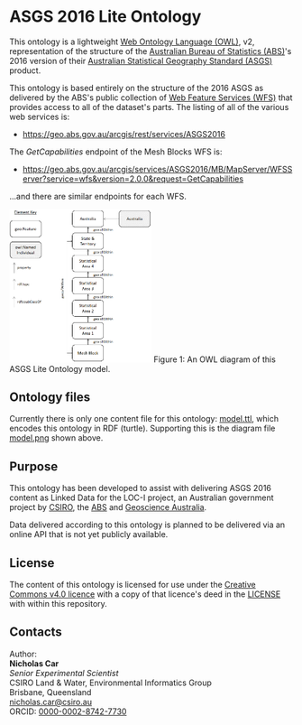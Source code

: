 # ASGS 2016 Lite Ontology
This ontology is a lightweight [Web Ontology Language (OWL)](https://www.w3.org/OWL/), v2, representation of the structure of the [Australian Bureau of Statistics (ABS)](http://www.abs.gov.au)'s 2016 version of their [Australian Statistical Geography Standard (ASGS)](http://www.abs.gov.au/websitedbs/D3310114.nsf/home/Australian+Statistical+Geography+Standard+(ASGS)) product.

This ontology is based entirely on the structure of the 2016 ASGS as delivered by the ABS's public collection of [Web Feature Services (WFS)](http://www.opengeospatial.org/standards/wfs) that provides access to all of the dataset's parts. The listing of all of the various web services is:

* <https://geo.abs.gov.au/arcgis/rest/services/ASGS2016>

The *GetCapabilities* endpoint of the Mesh Blocks WFS is:

* <https://geo.abs.gov.au/arcgis/services/ASGS2016/MB/MapServer/WFSServer?service=wfs&version=2.0.0&request=GetCapabilities>

...and there are similar endpoints for each WFS.

<img src="model.png" width="50%"/>  
Figure 1: An OWL diagram of this ASGS Lite Ontology model.

## Ontology files
Currently there is only one content file for this ontology: [model.ttl](model.ttl), which encodes this ontology in RDF (turtle). Supporting this is the diagram file [model.png](model.png) shown above.


## Purpose
This ontology has been developed to assist with delivering ASGS 2016 content as Linked Data for the LOC-I project, an Australian government project by [CSIRO](http://csiro.au), the [ABS](http://www.abs.gov.au) and [Geoscience Australia](http://www.ga.gov.au).

Data delivered according to this ontology is planned to be delivered via an online API that is not yet publicly available.


## License
The content of this ontology is licensed for use under the [Creative Commons v4.0 licence](https://creativecommons.org/licenses/by/4.0/) with a copy of that licence's deed in the [LICENSE](LICENSE) with within this repository.


## Contacts
Author:  
**Nicholas Car**  
*Senior Experimental Scientist*  
CSIRO Land &amp; Water, Environmental Informatics Group  
Brisbane, Queensland  
<nicholas.car@csiro.au>  
ORCID: [0000-0002-8742-7730](https://orcid.org/0000-0002-8742-7730)
